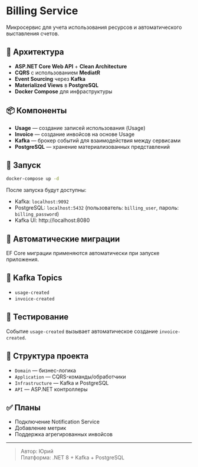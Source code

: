 # Billing Service

Микросервис для учета использования ресурсов и автоматического выставления счетов.

## 🧩 Архитектура

- **ASP.NET Core Web API** + **Clean Architecture**
- **CQRS** с использованием **MediatR**
- **Event Sourcing** через **Kafka**
- **Materialized Views** в **PostgreSQL**
- **Docker Compose** для инфраструктуры

## 📦 Компоненты

- **Usage** — создание записей использования (Usage)
- **Invoice** — создание инвойсов на основе Usage
- **Kafka** — брокер событий для взаимодействия между сервисами
- **PostgreSQL** — хранение материализованных представлений

## 🚀 Запуск

```bash
docker-compose up -d
```

После запуска будут доступны:
- Kafka: `localhost:9092`
- PostgreSQL: `localhost:5432` (пользователь: `billing_user`, пароль: `billing_password`)
- Kafka UI: http://localhost:8080

## 🔄 Автоматические миграции

EF Core миграции применяются автоматически при запуске приложения.

## 📡 Kafka Topics

- `usage-created`
- `invoice-created`

## 🧪 Тестирование

Событие `usage-created` вызывает автоматическое создание `invoice-created`.

## 📁 Структура проекта

- `Domain` — бизнес-логика
- `Application` — CQRS-команды/обработчики
- `Infrastructure` — Kafka и PostgreSQL
- `API` — ASP.NET контроллеры

## ✅ Планы

- Подключение Notification Service
- Добавление метрик
- Поддержка агрегированных инвойсов

---

> Автор: Юрий  
> Платформа: .NET 8 + Kafka + PostgreSQL  
